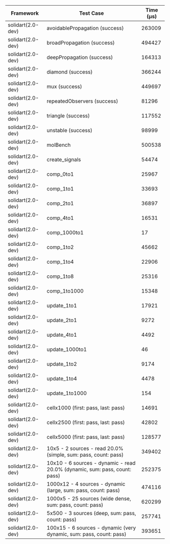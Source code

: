 | Framework | Test Case | Time (μs) |
| --- | --- | --- |
| solidart(2.0-dev) | avoidablePropagation (success) | 263009 |
| solidart(2.0-dev) | broadPropagation (success) | 494427 |
| solidart(2.0-dev) | deepPropagation (success) | 164313 |
| solidart(2.0-dev) | diamond (success) | 366244 |
| solidart(2.0-dev) | mux (success) | 449697 |
| solidart(2.0-dev) | repeatedObservers (success) | 81296 |
| solidart(2.0-dev) | triangle (success) | 117552 |
| solidart(2.0-dev) | unstable (success) | 98999 |
| solidart(2.0-dev) | molBench | 500538 |
| solidart(2.0-dev) | create_signals | 54474 |
| solidart(2.0-dev) | comp_0to1 | 25967 |
| solidart(2.0-dev) | comp_1to1 | 33693 |
| solidart(2.0-dev) | comp_2to1 | 36897 |
| solidart(2.0-dev) | comp_4to1 | 16531 |
| solidart(2.0-dev) | comp_1000to1 | 17 |
| solidart(2.0-dev) | comp_1to2 | 45662 |
| solidart(2.0-dev) | comp_1to4 | 22906 |
| solidart(2.0-dev) | comp_1to8 | 25316 |
| solidart(2.0-dev) | comp_1to1000 | 15348 |
| solidart(2.0-dev) | update_1to1 | 17921 |
| solidart(2.0-dev) | update_2to1 | 9272 |
| solidart(2.0-dev) | update_4to1 | 4492 |
| solidart(2.0-dev) | update_1000to1 | 46 |
| solidart(2.0-dev) | update_1to2 | 9174 |
| solidart(2.0-dev) | update_1to4 | 4478 |
| solidart(2.0-dev) | update_1to1000 | 154 |
| solidart(2.0-dev) | cellx1000 (first: pass, last: pass) | 14691 |
| solidart(2.0-dev) | cellx2500 (first: pass, last: pass) | 42802 |
| solidart(2.0-dev) | cellx5000 (first: pass, last: pass) | 128577 |
| solidart(2.0-dev) | 10x5 - 2 sources - read 20.0% (simple, sum: pass, count: pass) | 349402 |
| solidart(2.0-dev) | 10x10 - 6 sources - dynamic - read 20.0% (dynamic, sum: pass, count: pass) | 252375 |
| solidart(2.0-dev) | 1000x12 - 4 sources - dynamic (large, sum: pass, count: pass) | 474116 |
| solidart(2.0-dev) | 1000x5 - 25 sources (wide dense, sum: pass, count: pass) | 620299 |
| solidart(2.0-dev) | 5x500 - 3 sources (deep, sum: pass, count: pass) | 257741 |
| solidart(2.0-dev) | 100x15 - 6 sources - dynamic (very dynamic, sum: pass, count: pass) | 393651 |
